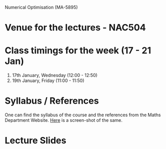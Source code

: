 Numerical Optimisation (MA-5895)
# Venue for the lectures - NAC504
# Class timings for the week (17 - 21 Jan)
1. 17th January, Wednesday (12:00 - 12:50)
2. 19th January, Friday (11:00 - 11:50)

# Syllabus / References 
One can find the syllabus of the course and the references from the Maths Department Website. [Here](Lecture_slides_etc/MA-5895_syllabus) is a screen-shot of the same.

# Lecture Slides
